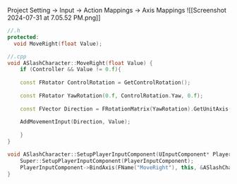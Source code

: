 Project Setting -> Input -> Action Mappings -> Axis Mappings
![[Screenshot 2024-07-31 at 7.05.52 PM.png]]

```cpp
//.h
protected:
  void MoveRight(float Value);

//.cpp
void ASlashCharacter::MoveRight(float Value) {
	if (Controller && Value != 0.f){
	
	const FRotator ControlRotation = GetControlRotation();
	
	const FRotator YawRotation(0.f, ControlRotation.Yaw, 0.f);
	
	const FVector Direction = FRotationMatrix(YawRotation).GetUnitAxis(EAxis::Y);
	
	AddMovementInput(Direction, Value);
	
	}
}

void ASlashCharacter::SetupPlayerInputComponent(UInputComponent* PlayerInputComponent){
	Super::SetupPlayerInputComponent(PlayerInputComponent);
	PlayerInputComponent->BindAxis(FName("MoveRight"), this, &ASlashCharacter::MoveRight);
}

```